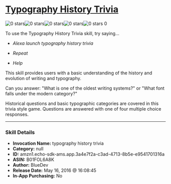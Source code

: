 # [Typography History Trivia](http://alexa.amazon.com/#skills/amzn1.echo-sdk-ams.app.3a4e7f2a-c3ad-4713-8b5e-e9541701316a)
![0 stars](../../images/ic_star_border_black_18dp_1x.png)![0 stars](../../images/ic_star_border_black_18dp_1x.png)![0 stars](../../images/ic_star_border_black_18dp_1x.png)![0 stars](../../images/ic_star_border_black_18dp_1x.png)![0 stars](../../images/ic_star_border_black_18dp_1x.png) 0

To use the Typography History Trivia skill, try saying...

* *Alexa launch typography history trivia*

* *Repeat*

* *Help*

This skill provides users with a basic understanding of the history and evolution of writing and typography.

Can you answer:
"What is one of the oldest writing systems?"
or
"What font falls under the modern category?"

Historical questions and basic typographic categories are covered in this trivia style game. Questions are answered with one of four multiple choice responses.

***

### Skill Details

* **Invocation Name:** typography history trivia
* **Category:** null
* **ID:** amzn1.echo-sdk-ams.app.3a4e7f2a-c3ad-4713-8b5e-e9541701316a
* **ASIN:** B01FOL6A8K
* **Author:** BlueDev
* **Release Date:** May 16, 2016 @ 16:08:45
* **In-App Purchasing:** No
